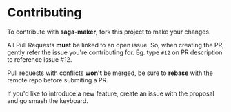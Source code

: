 # Contributing

To contribute with **saga-maker**, fork this project to make your changes.

All Pull Requests **must** be linked to an open issue. So, when creating the PR, gently refer the issue you're contributing for. Eg. type `#12` on PR description to reference issue #12.

Pull requests with conflicts **won't** be merged, be sure to **rebase** with the remote repo before submiting a PR.

If you'd like to introduce a new feature, create an issue with the proposal and go smash the keyboard.